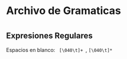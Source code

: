 # Archivo de Gramaticas <h1> 

Expresiones Regulares
-------
Espacios en blanco: <code> [\040\t]+ </code>, <code>[\040\t]* </code>
